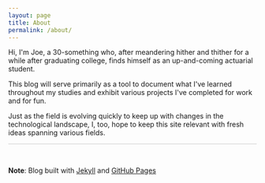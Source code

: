 ```yaml
---
layout: page
title: About
permalink: /about/
---
```


Hi, I'm Joe, a 30-something who, after meandering hither and thither for a while after graduating college, finds himself as an up-and-coming actuarial student.

This blog will serve primarily as a tool to document what I've learned throughout my studies and exhibit various projects I've completed for work and for fun.

Just as the field is evolving quickly to keep up with changes in the technological landscape, I, too, hope to keep this site relevant with fresh ideas spanning various fields.

<hr style = "color:#CCCCCC; background-color:#CCCCCC"><br>

**Note**: Blog built with <a href = "https://jekyllrb.com/" target = "_blank">Jekyll</a> and <a href = "https://pages.github.com/" target = "_blank">GitHub Pages</a>
